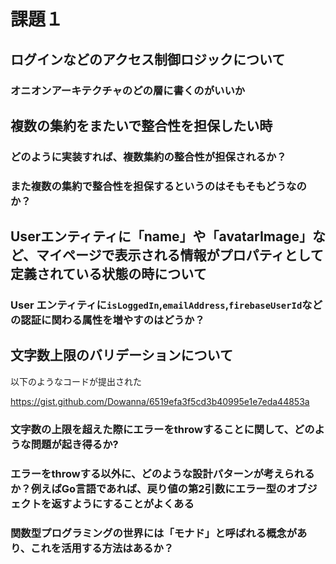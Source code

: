 # 課題１

## ログインなどのアクセス制御ロジックについて

### オニオンアーキテクチャのどの層に書くのがいいか

## 複数の集約をまたいで整合性を担保したい時

### どのように実装すれば、複数集約の整合性が担保されるか？
### また複数の集約で整合性を担保するというのはそもそもどうなのか？

## Userエンティティに「name」や「avatarImage」など、マイページで表示される情報がプロパティとして定義されている状態の時について

### User エンティティに`isLoggedIn`,`emailAddress`,`firebaseUserId`などの認証に関わる属性を増やすのはどうか？

## 文字数上限のバリデーションについて
以下のようなコードが提出された

https://gist.github.com/Dowanna/6519efa3f5cd3b40995e1e7eda44853a
### 文字数の上限を超えた際にエラーをthrowすることに関して、どのような問題が起き得るか?

### エラーをthrowする以外に、どのような設計パターンが考えられるか？例えばGo言語であれば、戻り値の第2引数にエラー型のオブジェクトを返すようにすることがよくある

### 関数型プログラミングの世界には「モナド」と呼ばれる概念があり、これを活用する方法はあるか？